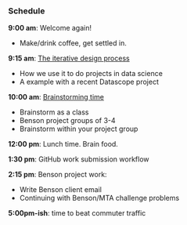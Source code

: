 ### Schedule

**9:00 am**: Welcome again!

 * Make/drink coffee, get settled in.

**9:15 am**: [The iterative design process](Design_Process.pdf)

 * How we use it to do projects in data science
 * A example with a recent Datascope project

**10:00 am**: [Brainstorming time](Brainstorming_Guidelines.md)

 * Brainstorm as a class
 * Benson project groups of 3-4
 * Brainstorm within your project group

**12:00 pm**: Lunch time. Brain food.

**1:30 pm**: GitHub work submission workflow

**2:15 pm**: Benson project work:

 * Write Benson client email
 * Continuing with Benson/MTA challenge problems

**5:00pm-ish**: time to beat commuter traffic

